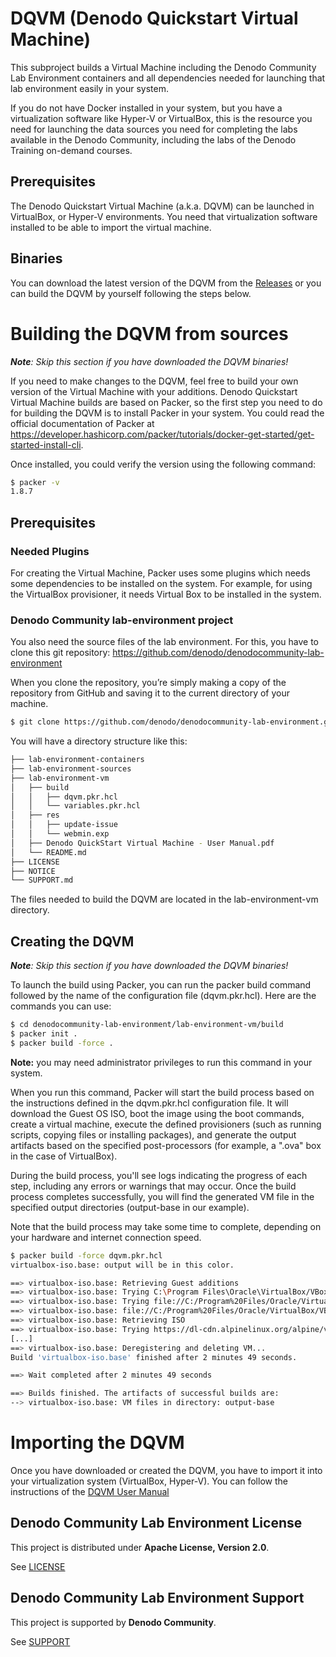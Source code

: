 <!--
title: 'DQVM (Denodo Quickstart Virtual Machine)'
description: 'This project maintains the Denodo Quickstart Virtual Machine'
layout: Doc
framework: packer
platform: alpine-linux
language: hcl
authorLink: ''
authorName: 'Denodo Community'
authorAvatar: ''
collaborators: Victoria Margret, Ajay Kumar
-->

# DQVM (Denodo Quickstart Virtual Machine)

This subproject builds a Virtual Machine including the Denodo Community Lab Environment containers and all dependencies needed for launching that lab environment easily in your system. 

If you do not have Docker installed in your system, but you have a virtualization software like Hyper-V or VirtualBox, this is the resource you need for launching the data sources you need for completing the labs available in the Denodo Community, including the labs of the Denodo Training on-demand courses.

## Prerequisites

The Denodo Quickstart Virtual Machine (a.k.a. DQVM) can be launched in VirtualBox, or Hyper-V environments. You need that virtualization software installed to be able to import the virtual machine.

## Binaries 

You can download the latest version of the DQVM from the [Releases](https://github.com/denodo/denodocommunity-lab-environment/releases/latest) or you can build the DQVM by yourself following the steps below.

# Building the DQVM from sources
 
*__Note__: Skip this section if you have downloaded the DQVM binaries!*

If you need to make changes to the DQVM, feel free to build your own version of the Virtual Machine with your additions. Denodo Quickstart Virtual Machine builds are based on Packer, so the first step you need to do for building the DQVM is to install Packer in your system. You could read the official documentation of Packer at https://developer.hashicorp.com/packer/tutorials/docker-get-started/get-started-install-cli.

Once installed, you could verify the version using the following command:

```bash
$ packer -v
1.8.7
```

## Prerequisites

### Needed Plugins 

For creating the Virtual Machine, Packer uses some plugins which needs some dependencies to be installed on the system. For example, for using the VirtualBox provisioner, it needs Virtual Box to be installed in the system.

### Denodo Community lab-environment project 

You also need the source files of the lab environment. For this, you have to clone this git repository: https://github.com/denodo/denodocommunity-lab-environment 

When you clone the repository, you’re simply making a copy of the repository from GitHub and saving it to the current directory of your machine.

```bash
$ git clone https://github.com/denodo/denodocommunity-lab-environment.git
```

You will have a directory structure like this:

```bash
├── lab-environment-containers
├── lab-environment-sources
├── lab-environment-vm
│   ├── build
│   │   ├── dqvm.pkr.hcl
│   │   └── variables.pkr.hcl
│   ├── res
│   │   ├── update-issue
│   │   └── webmin.exp
│   ├── Denodo QuickStart Virtual Machine - User Manual.pdf
│   └── README.md
├── LICENSE
├── NOTICE
└── SUPPORT.md

```

The files needed to build the DQVM are located in the lab-environment-vm directory.

## Creating the DQVM

*__Note__: Skip this section if you have downloaded the DQVM binaries!*

To launch the build using Packer, you can run the packer build command followed by the name of the configuration file (dqvm.pkr.hcl). Here are the commands you can use:

```bash
$ cd denodocommunity-lab-environment/lab-environment-vm/build
$ packer init .
$ packer build -force .
```
**Note:** you may need administrator privileges to run this command in your system.

When you run this command, Packer will start the build process based on the instructions defined in the dqvm.pkr.hcl configuration file. It will download the Guest OS ISO, boot the image using the boot commands, create a virtual machine, execute the defined provisioners (such as running scripts, copying files or installing packages), and generate the output artifacts based on the specified post-processors (for example, a ".ova" box in the case of VirtualBox).

During the build process, you'll see logs indicating the progress of each step, including any errors or warnings that may occur. Once the build process completes successfully, you will find the generated VM file in the specified output directories (output-base in our example).

Note that the build process may take some time to complete, depending on your hardware and internet connection speed.

```bash
$ packer build -force dqvm.pkr.hcl
virtualbox-iso.base: output will be in this color.

==> virtualbox-iso.base: Retrieving Guest additions
==> virtualbox-iso.base: Trying C:\Program Files\Oracle\VirtualBox/VBoxGuestAdditions.iso
==> virtualbox-iso.base: Trying file://C:/Program%20Files/Oracle/VirtualBox/VBoxGuestAdditions.iso
==> virtualbox-iso.base: file://C:/Program%20Files/Oracle/VirtualBox/VBoxGuestAdditions.iso => C:/Program Files/Oracle/VirtualBox/VBoxGuestAdditions.iso
==> virtualbox-iso.base: Retrieving ISO
==> virtualbox-iso.base: Trying https://dl-cdn.alpinelinux.org/alpine/v3.18/releases/x86_64/alpine-virt-3.18.0-x86_64.iso
[...]
==> virtualbox-iso.base: Deregistering and deleting VM...
Build 'virtualbox-iso.base' finished after 2 minutes 49 seconds.

==> Wait completed after 2 minutes 49 seconds

==> Builds finished. The artifacts of successful builds are:
--> virtualbox-iso.base: VM files in directory: output-base
```

# Importing the DQVM

Once you have downloaded or created the DQVM, you have to import it into your virtualization system (VirtualBox, Hyper-V). You can follow the instructions of the [DQVM User Manual](Denodo%20QuickStart%20Virtual%20Machine%20-%20User%20Manual.pdf)

## Denodo Community Lab Environment License

This project is distributed under **Apache License, Version 2.0**. 

See [LICENSE](../LICENSE)

## Denodo Community Lab Environment Support

This project is supported by **Denodo Community**. 

See [SUPPORT](../SUPPORT.md)